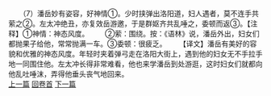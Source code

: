 　　（7）潘岳妙有姿容，好神情①。少时挟弹出洛阳道，妇人遇者，莫不连手共萦之②。左太冲绝丑，亦复效岳游邀，于是群妪齐共乱唾之，委顿而返③。【注释】①神情：神态风度。
　　②萦：围绕。按：《语林》说，潘岳外出，妇女们都抛果子给他，常常抛满一车。③委顿：很疲乏。
　　【译文】潘岳有美好的容貌和优雅的神态风度。年轻时夹着弹弓走在洛阳大街上，遇到他的妇女无不手拉手地一同围住他。左太冲长得非常难看，他也来学潘岳到处游逛，这时妇女们就都向他乱吐唾沫，弄得他垂头丧气地回来。
<br>[上一篇](14_06) [回卷首](14_00) [下一篇](14_08)

